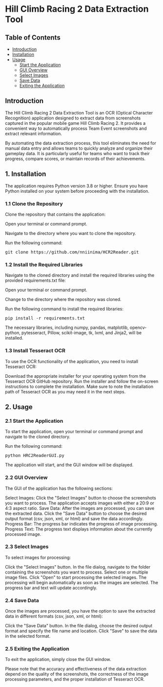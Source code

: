 # Hill Climb Racing 2 Data Extraction Tool

## Table of Contents
- [Introduction](#introduction)
- [Installation](#installation)
- [Usage](#usage)
  - [Start the Application](#start-the-application)
  - [GUI Overview](#gui-overview)
  - [Select Images](#select-images)
  - [Save Data](#save-data)
  - [Exiting the Application](#exiting-the-application)

## Introduction

The Hill Climb Racing 2 Data Extraction Tool is an OCR (Optical Character Recognition) application designed to extract data from screenshots captured in the popular mobile game Hill Climb Racing 2. It provides a convenient way to automatically process Team Event screenshots and extract relevant information.

By automating the data extraction process, this tool eliminates the need for manual data entry and allows teams to quickly analyze and organize their gameplay data. It is particularly useful for teams who want to track their progress, compare scores, or maintain records of their achievements.

## 1. Installation
The application requires Python version 3.8 or higher. Ensure you have Python installed on your system before proceeding with the installation.

### 1.1 Clone the Repository
Clone the repository that contains the application:

Open your terminal or command prompt.

Navigate to the directory where you want to clone the repository.

Run the following command:

<pre>
git clone https://github.com/nniinima/HCR2Reader.git
</pre>

### 1.2 Install the Required Libraries
Navigate to the cloned directory and install the required libraries using the provided requirements.txt file:

Open your terminal or command prompt.

Change to the directory where the repository was cloned.

Run the following command to install the required libraries:

<pre>
pip install -r requirements.txt
</pre>

The necessary libraries, including numpy, pandas, matplotlib, opencv-python, pytesseract, Pillow, scikit-image, tk, lxml, and Jinja2, will be installed.

### 1.3 Install Tesseract OCR
To use the OCR functionality of the application, you need to install Tesseract OCR:

Download the appropriate installer for your operating system from the Tesseract OCR GitHub repository.
Run the installer and follow the on-screen instructions to complete the installation.
Make sure to note the installation path of Tesseract OCR as you may need it in the next steps.

## 2. Usage
### 2.1 Start the Application
To start the application, open your terminal or command prompt and navigate to the cloned directory.

Run the following command:

<pre>
python HRC2ReaderGUI.py
</pre>

The application will start, and the GUI window will be displayed.

### 2.2 GUI Overview
The GUI of the application has the following sections:

Select Images: Click the "Select Images" button to choose the screenshots you want to process. 
The application accepts images with either a 20:9 or 4:3 aspect ratio.
Save Data: After the images are processed, you can save the extracted data. 
Click the "Save Data" button to choose the desired output format (csv, json, xml, or html) and save the data accordingly.
Progress Bar: The progress bar indicates the progress of image processing.
Progress Text: The progress text displays information about the currently processed image.

### 2.3 Select Images
To select images for processing:

Click the "Select Images" button.
In the file dialog, navigate to the folder containing the screenshots you want to process.
Select one or multiple image files.
Click "Open" to start processing the selected images.
The processing will begin automatically as soon as the images are selected. The progress bar and text will update accordingly.

### 2.4 Save Data
Once the images are processed, you have the option to save the extracted data in different formats (csv, json, xml, or html):

Click the "Save Data" button.
In the file dialog, choose the desired output format and specify the file name and location.
Click "Save" to save the data in the selected format.

### 2.5 Exiting the Application
To exit the application, simply close the GUI window.

Please note that the accuracy and effectiveness of the data extraction depend on the quality of the screenshots, the correctness of the image processing parameters, and the proper installation of Tesseract OCR.
